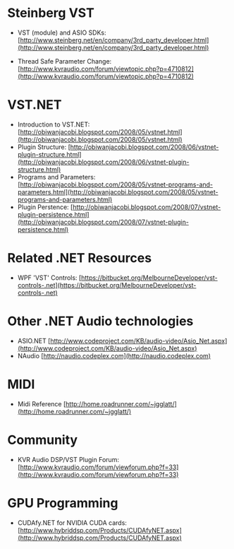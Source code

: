 # Steinberg VST
- VST (module) and ASIO SDKs: [http://www.steinberg.net/en/company/3rd_party_developer.html](http://www.steinberg.net/en/company/3rd_party_developer.html)

- Thread Safe Parameter Change: [http://www.kvraudio.com/forum/viewtopic.php?p=4710812](http://www.kvraudio.com/forum/viewtopic.php?p=4710812)

# VST.NET
- Introduction to VST.NET: [http://obiwanjacobi.blogspot.com/2008/05/vstnet.html](http://obiwanjacobi.blogspot.com/2008/05/vstnet.html)
- Plugin Structure: [http://obiwanjacobi.blogspot.com/2008/06/vstnet-plugin-structure.html](http://obiwanjacobi.blogspot.com/2008/06/vstnet-plugin-structure.html)
- Programs and Parameters: [http://obiwanjacobi.blogspot.com/2008/05/vstnet-programs-and-parameters.html](http://obiwanjacobi.blogspot.com/2008/05/vstnet-programs-and-parameters.html)
- Plugin Perstence: [http://obiwanjacobi.blogspot.com/2008/07/vstnet-plugin-persistence.html](http://obiwanjacobi.blogspot.com/2008/07/vstnet-plugin-persistence.html)

# Related .NET Resources
- WPF 'VST' Controls: [https://bitbucket.org/MelbourneDeveloper/vst-controls-.net](https://bitbucket.org/MelbourneDeveloper/vst-controls-.net)

# Other .NET Audio technologies
- ASIO.NET [http://www.codeproject.com/KB/audio-video/Asio_Net.aspx](http://www.codeproject.com/KB/audio-video/Asio_Net.aspx)
- NAudio [http://naudio.codeplex.com](http://naudio.codeplex.com)

# MIDI
- Midi Reference [http://home.roadrunner.com/~jgglatt/](http://home.roadrunner.com/~jgglatt/)

# Community
- KVR Audio DSP/VST Plugin Forum: [http://www.kvraudio.com/forum/viewforum.php?f=33](http://www.kvraudio.com/forum/viewforum.php?f=33)

# GPU Programming
- CUDAfy.NET for NVIDIA CUDA cards: [http://www.hybriddsp.com/Products/CUDAfyNET.aspx](http://www.hybriddsp.com/Products/CUDAfyNET.aspx)